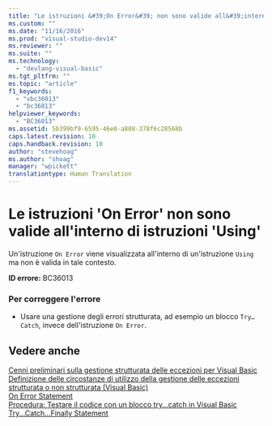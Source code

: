 ```yaml
---
title: "Le istruzioni &#39;On Error&#39; non sono valide all&#39;interno di istruzioni &#39;Using&#39; | Microsoft Docs"
ms.custom: ""
ms.date: "11/16/2016"
ms.prod: "visual-studio-dev14"
ms.reviewer: ""
ms.suite: ""
ms.technology: 
  - "devlang-visual-basic"
ms.tgt_pltfrm: ""
ms.topic: "article"
f1_keywords: 
  - "vbc36013"
  - "bc36013"
helpviewer_keywords: 
  - "BC36013"
ms.assetid: 5b399bf9-6595-46e0-a808-378f6c28568b
caps.latest.revision: 10
caps.handback.revision: 10
author: "stevehoag"
ms.author: "shoag"
manager: "wpickett"
translationtype: Human Translation
---
```

# Le istruzioni &#39;On Error&#39; non sono valide all&#39;interno di istruzioni &#39;Using&#39;
Un'istruzione `On Error` viene visualizzata all'interno di un'istruzione `Using` ma non è valida in tale contesto.  
  
 **ID errore:** BC36013  
  
### Per correggere l'errore  
  
-   Usare una gestione degli errori strutturata, ad esempio un blocco `Try…Catch`, invece dell'istruzione `On Error`.  
  
## Vedere anche  
 [Cenni preliminari sulla gestione strutturata delle eccezioni per Visual Basic](http://msdn.microsoft.com/it-it/bb81af80-a735-4873-9711-6151a48e418a)   
 [Definizione delle circostanze di utilizzo della gestione delle eccezioni strutturata o non strutturata \(Visual Basic\)](http://msdn.microsoft.com/it-it/e897d7ca-07e8-45dd-8a6d-a5b2a2fc9b9a)   
 [On Error Statement](../../visual-basic/language-reference/statements/on-error-statement.md)   
 [Procedura: Testare il codice con un blocco try…catch in Visual Basic](http://msdn.microsoft.com/it-it/8368e205-ed73-4185-a247-af84fb4fafa9)   
 [Try...Catch...Finally Statement](../../visual-basic/language-reference/statements/try-catch-finally-statement.md)